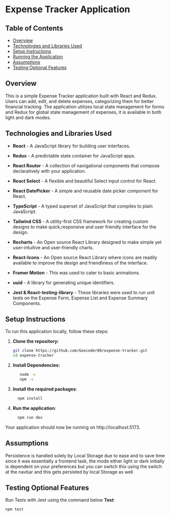 # Expense Tracker Application

## Table of Contents
- [Overview](#overview)
- [Technologies and Libraries Used](#technologies-and-libraries-used)
- [Setup Instructions](#setup-instructions)
- [Running the Application](#running-the-application)
- [Assumptions](#assumptions)
- [Testing Optional Features](#testing-optional-features)


## Overview
This is a simple Expense Tracker application built with React and Redux. Users can add, edit, and delete expenses, categorizing them for better financial tracking. The application utilizes local state management for forms and Redux for global state management of expenses, it is available in both light and dark modes.



## Technologies and Libraries Used
- **React** - A JavaScript library for building user interfaces.
- **Redux** - A predictable state container for JavaScript apps.
- **React Router** - A collection of navigational components that compose declaratively with your application.
- **React Select** - A flexible and beautiful Select input control for React.
- **React DatePicker** - A simple and reusable date picker component for React.
- **TypeScript** - A typed superset of JavaScript that compiles to plain JavaScript.
- **Tailwind CSS** - A utility-first CSS framework for creating custom designs to make quick,responsive and user friendly interface for the design.

- **Recharts** - An Open source React Library designed to make simple yet user-intuitive and user-friendly charts.

- **React-Icons** - An Open source React Library where icons are readily available to improve the design and friendliness of the interface.

- **Framer Motion** - This was used to cater to basic animations.
- **uuid** - A library for generating unique identifiers.
- **Jest & React-testing-library** - These libraries were used to run unit tests on the Expense Form, Expense List and Expense Summary Components.

## Setup Instructions

To run this application locally, follow these steps:

1. **Clone the repository:**
   ```bash
   git clone https://github.com/Geocoder89/expense-tracker.git
   cd expense-tracker

2. **Install Dependencies:**
   ```bash
      node -v
      npm -v

3. **Install the required packages**:
   ```bash
     npm install

4. **Run the application**:
    ```bash
      npm run dev
  Your application should now be running on http://localhost:5173.


## Assumptions

Persistence is handled solely by Local Storage due to ease and to save time since it was essentially a frontend task, the mode either light or dark initially is dependent on your preferences but you can switch this using the switch at the navbar and this gets persisted by local Storage as well

## Testing Optional Features
Run Tests with Jest using the command below
**Test**:
```bash
npm test







